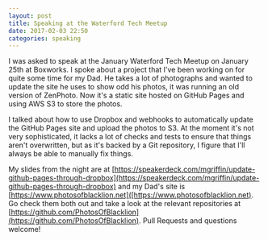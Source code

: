 ```yaml
---
layout: post
title: Speaking at the Waterford Tech Meetup
date: 2017-02-03 22:50
categories: speaking
---
```

I was asked to speak at the January Waterford Tech Meetup on January 25th at Boxworks.
I spoke about a project that I've been working on for quite some time for my Dad.
He takes a lot of photographs and wanted to update the site he uses to show odd his photos, it was running an old version of ZenPhoto.
Now it's a static site hosted on GitHub Pages and using AWS S3 to store the photos.

I talked about how to use Dropbox and webhooks to automatically update the GitHub Pages site and upload the photos to S3.
At the moment it's not very sophisticated, it lacks a lot of checks and tests to ensure that things aren't overwritten, but as it's backed by a Git repository, I figure that I'll always be able to manually fix things.

My slides from the night are at [https://speakerdeck.com/mgriffin/update-github-pages-through-dropbox](https://speakerdeck.com/mgriffin/update-github-pages-through-dropbox) and my Dad's site is [https://www.photosofblacklion.net]([https://www.photosofblacklion.net).
Go check them both out and take a look at the relevant repositories at [https://github.com/PhotosOfBlacklion](https://github.com/PhotosOfBlacklion).
Pull Requests and questions welcome!
